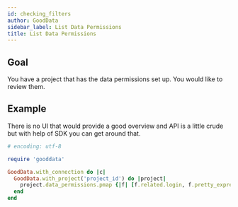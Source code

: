 ```yaml
---
id: checking_filters
author: GoodData
sidebar_label: List Data Permissions
title: List Data Permissions
---
```


Goal
-------

You have a project that has the data permissions set up. You would like
to review them.

Example
--------

There is no UI that would provide a good overview and API is a little
crude but with help of SDK you can get around that.


```ruby
# encoding: utf-8

require 'gooddata'

GoodData.with_connection do |c|
  GoodData.with_project('project_id') do |project|
    project.data_permissions.pmap {|f| [f.related.login, f.pretty_expression]}
  end
end
```
